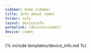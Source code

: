 ```yaml
---
sidebar: home_sidebar
title: Info about comet
folder: info
layout: deviceinfo
permalink: /devices/comet/
device: comet
---
```

{% include templates/device_info.md %}
